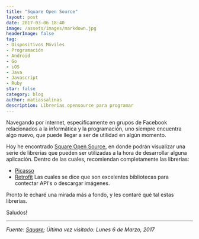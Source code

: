 ```yaml
---
title: "Square Open Source"
layout: post
date: 2017-03-06 18:40
image: /assets/images/markdown.jpg
headerImage: false
tag:
- Dispositivos Móviles
- Programación
- Android
- Go
- iOS
- Java
- Javascript
- Ruby
star: false
category: blog
author: matiassalinas
description: Librerias opensource para programar
---
```


Navegando por internet, especificamente en grupos de Facebook relacionados a la informática y la programación, uno siempre encuentra algo nuevo, que puede llegar a ser de utilidad en algún momento.

Hoy he encontrado [Square Open Source](http://square.github.io/), en donde podrán visualizar una serie de librerias que pueden ser utilizadas a la hora de desarrollar alguna aplicación. Dentro de las cuales, recomiendan completamente las librerias: 
* [Picasso](http://square.github.io/picasso/)
* [Retrofit](http://square.github.io/retrofit/)
Las cuales se dice que son excelentes bibliotecas para contectar API's o descargar imágenes.

Pronto le echaré una mirada más a fondo, y les contaré qué tal estas librerias.

Saludos!


---

<i>Fuente: [Square](http://square.github.io/); Última vez visitado: Lunes 6 de Marzo, 2017</i>
